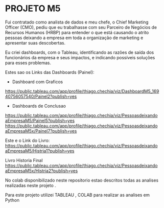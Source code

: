 # PROJETO M5

Fui contratado como analista de dados e meu chefe, o Chief Marketing Officer (CMO), pediu que eu trabalhasse com seu Parceiro de Negócios de Recursos Humanos (HRBP) para entender o que está causando o atrito pessoas deixando a empresa em toda a organização de marketing e apresentar suas descobertas.

Eu criei dashboards, com o Tableau, identificando as razões de saída dos funcionários da empresa e seus impactos, e indicando possíveis soluções para esses problemas.


Estes sao os Links das Dashboards (Painel):

- Dashboard com Graficos

https://public.tableau.com/app/profile/thiago.chechia/viz/DashboardM5_16940756057540/Painel2?publish=yes


- Dashboards de Conclusao
  
https://public.tableau.com/app/profile/thiago.chechia/viz/PessoasdeixandoaEmpresaM5/Painel5?publish=yes
https://public.tableau.com/app/profile/thiago.chechia/viz/PessoasdeixandoaEmpresaM5x/Painel7?publish=yes



Este e o Link do Livro:
https://public.tableau.com/app/profile/thiago.chechia/viz/PessoasdeixandoaEmpresaM5/Histria1?publish=yes

Livro Historia Final
https://public.tableau.com/app/profile/thiago.chechia/viz/PessoasdeixandoaEmpresaM5x/Histria2?publish=yes


No colab disponibilizado neste repositorio estao descritos todas as analises realizadas neste projeto .

Para este projeto utilizei TABLEAU , COLAB para realizar as analises em Python
